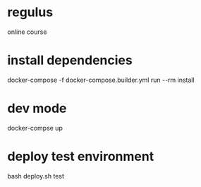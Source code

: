 # regulus
online course

# install dependencies
docker-compose -f docker-compose.builder.yml run --rm install

# dev mode
docker-compse up

# deploy test environment
bash deploy.sh test